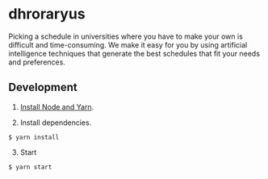 # dhroraryus

Picking a schedule in universities where you have to make your own is difficult and time-consuming. We make it easy for you by using artificial intelligence techniques that generate the best schedules that fit your needs and preferences.

## Development

1. [Install Node and Yarn](https://yarnpkg.com/en/docs/install).

2. Install dependencies.

```shell
$ yarn install
```

3. Start

```shell
$ yarn start
```

